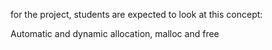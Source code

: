 for the project, students are expected to look at this concept:

Automatic and dynamic allocation, malloc and free
